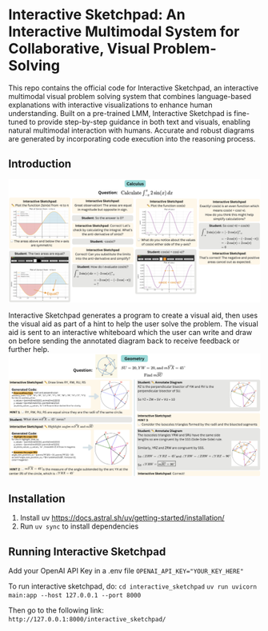 # Interactive Sketchpad: An Interactive Multimodal System for Collaborative, Visual Problem-Solving

This repo contains the official code for Interactive Sketchpad, an interactive multimodal visual problem solving system that combines language-based explanations with interactive visualizations to enhance human understanding.
Built on a pre-trained LMM, Interactive Sketchpad is fine-tuned to provide step-by-step guidance in both text and visuals, enabling natural multimodal
interaction with humans. Accurate and robust diagrams are generated by incorporating code execution into the reasoning process.

## Introduction

![Calculus Teaser](assets/teaser_calculus.png)

Interactive Sketchpad generates a program
to create a visual aid, then uses the visual aid as part of a hint to help the user solve the problem. The visual aid is sent to an
interactive whiteboard which the user can write and draw on before sending the annotated diagram back to receive feedback or
further help.
![Geometry Teaser](assets/teaser_geometry.png)

## Installation
1. Install uv https://docs.astral.sh/uv/getting-started/installation/
2. Run `uv sync` to install dependencies

## Running Interactive Sketchpad
Add your OpenAI API Key in a .env file
`OPENAI_API_KEY="YOUR_KEY_HERE"`

To run interactive sketchpad, do:
`cd interactive_sketchpad`
`uv run uvicorn main:app --host 127.0.0.1 --port 8000`

Then go to the following link:
`http://127.0.0.1:8000/interactive_sketchpad/`
